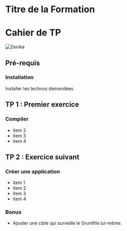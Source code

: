 # Titre de la Formation
# Cahier de TP

![Zenika](../../../../../CahierExercices/ressources/logo-zenika.jpg)

## Pré-requis

### Installation

Installer les technos demandées

## TP 1 : Premier exercice

### Compiler

- item 2
- item 3
- item 4

## TP 2 : Exercice suivant

### Créer une application

- item 1
- item 2
- item 3
- item 4

### Bonus

- Ajouter une cible qui surveille le Gruntfile lui-même.
